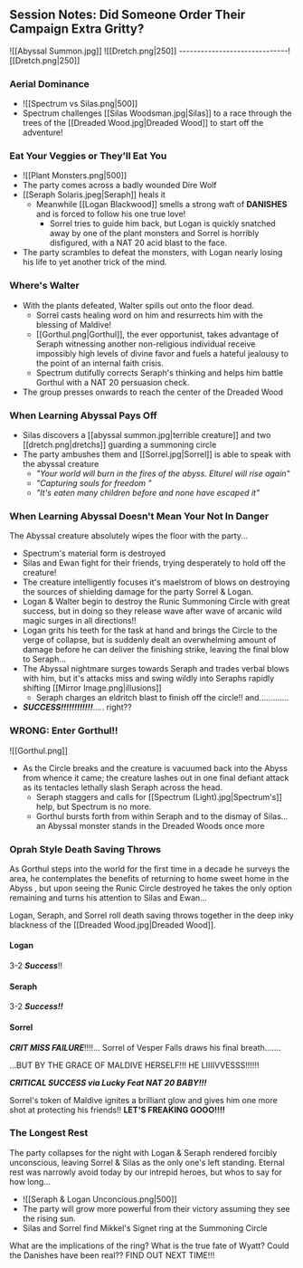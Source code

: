 ## Session Notes: Did Someone Order Their Campaign Extra Gritty?
![[Abyssal Summon.jpg]]
![[Dretch.png|250]] ------------------------------![[Dretch.png|250]] 
### Aerial Dominance
- ![[Spectrum vs Silas.png|500]]
- Spectrum challenges [[Silas Woodsman.jpg|Silas]] to a race through the trees of the [[Dreaded Wood.jpg|Dreaded Wood]] to start off the adventure! 
### Eat Your Veggies or They'll Eat You
- ![[Plant Monsters.png|500]]
- The party comes across a badly wounded Dire Wolf
- [[Seraph Solaris.jpeg|Seraph]] heals it 
	- Meanwhile [[Logan Blackwood]] smells a strong waft of **DANISHES** and is forced to follow his one true love!
		- Sorrel tries to guide him back, but Logan is quickly snatched away by one of the plant monsters and Sorrel is horribly disfigured, with a NAT 20 acid blast to the face.
- The party scrambles to defeat the monsters, with Logan nearly losing his life to yet another trick of the mind.
### Where's Walter 
- With the plants defeated, Walter spills out onto the floor dead.
	- Sorrel casts healing word on him and resurrects him with the blessing of Maldive!
	- [[Gorthul.png|Gorthul]], the ever opportunist, takes advantage of Seraph witnessing another non-religious individual receive impossibly high levels of divine favor and fuels a hateful jealousy to the point of an internal faith crisis.
	- Spectrum dutifully corrects Seraph's thinking and helps him battle Gorthul with a NAT 20 persuasion check.
- The group presses onwards to reach the center of the Dreaded Wood

### When Learning Abyssal Pays Off
- Silas discovers a [[abyssal summon.jpg|terrible creature]] and two [[dretch.png|dretchs]] guarding a summoning circle 
- The party ambushes them and [[Sorrel.jpg|Sorrel]] is able to speak with the abyssal creature 
	- *"Your world will burn in the fires of the abyss. Elturel will rise again"*
	- *"Capturing souls for freedom "*
	- *"It's eaten many children before and none have escaped it"*

### When Learning Abyssal Doesn't Mean Your Not In Danger 
The Abyssal creature absolutely wipes the floor with the party...
- Spectrum's material form is destroyed
- Silas and Ewan fight for their friends, trying desperately to hold off the creature! 
- The creature intelligently focuses it's maelstrom of blows on destroying the sources of shielding damage for the party Sorrel & Logan.
- Logan & Walter begin to destroy the Runic Summoning Circle with great success, but in doing so they release wave after wave of arcanic wild magic surges in all directions!!
- Logan grits his teeth for the task at hand and brings the Circle to the verge of collapse, but is suddenly dealt an overwhelming amount of damage before he can deliver the finishing strike, leaving the final blow to Seraph...
- The Abyssal nightmare surges towards Seraph and trades verbal blows with him, but it's attacks miss and swing wildly into Seraphs rapidly shifting [[Mirror Image.png|illusions]]
	- Seraph charges an eldritch blast to finish off the circle!! and.............
- ***SUCCESS!!!!!!!!!!!!***..... right??

### WRONG: Enter Gorthul!!
![[Gorthul.png]]
- As the Circle breaks and the creature is vacuumed back into the Abyss from whence it came; the creature lashes out in one final defiant attack as its tentacles lethally slash Seraph across the head.
	- Seraph staggers and calls for [[Spectrum (Light).jpg|Spectrum's]] help, but Spectrum is no more. 
	- Gorthul bursts forth from within Seraph and to the dismay of Silas... an Abyssal monster stands in the Dreaded Woods once more

### Oprah Style Death Saving Throws 
As Gorthul steps into the world for the first time in a decade he surveys the area, he contemplates the benefits of returning to home sweet home in the Abyss , but upon seeing the Runic Circle destroyed he takes the only option remaining and turns his attention to Silas and Ewan...

Logan, Seraph, and Sorrel roll death saving throws together in the deep inky blackness of the [[Dreaded Wood.jpg|Dreaded Wood]].
#### Logan 
3-2 ***Success***!!
#### Seraph
3-2 ***Success!!***
#### Sorrel
***CRIT MISS FAILURE***!!!!... Sorrel of Vesper Falls draws his final breath.......

...BUT BY THE GRACE OF MALDIVE HERSELF!!! HE LIIIIVVESSS!!!!!!

***CRITICAL SUCCESS via Lucky Feat NAT 20 BABY!!!***

Sorrel's token of Maldive ignites a brilliant glow and gives him one more shot at protecting his friends!! **LET'S FREAKING GOOO!!!!**

### The Longest Rest
The party collapses for the night with Logan & Seraph rendered forcibly unconscious, leaving Sorrel & Silas as the only one's left standing. Eternal rest was narrowly avoid today by our intrepid heroes, but whos to say for how long...
- ![[Seraph & Logan Unconcious.png|500]]
- The party will grow more powerful from their victory assuming they see the rising sun.
- Silas and Sorrel find Mikkel's Signet ring at the Summoning Circle

What are the implications of the ring? What is the true fate of Wyatt? Could the Danishes have been real?? FIND OUT NEXT TIME!!!